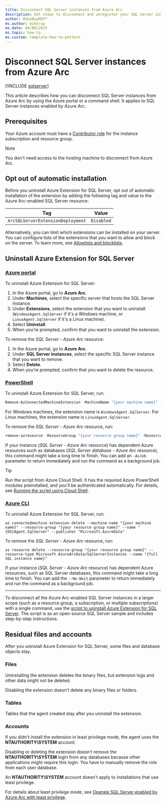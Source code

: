 ```yaml
---
title: Disconnect SQL Server instances from Azure Arc
description: Get steps to disconnect and unregister your SQL Server instances from Azure Arc.
author: MikeRayMSFT
ms.author: mikeray
ms.date: 04/09/2023
ms.topic: how-to
ms.custom: template-how-to-pattern
---
```


# Disconnect SQL Server instances from Azure Arc

[!INCLUDE [sqlserver](../../includes/applies-to-version/sqlserver.md)]

This article describes how you can disconnect SQL Server instances from Azure Arc by using the Azure portal or a command shell. It applies to SQL Server instances enabled by Azure Arc.

## Prerequisites

Your Azure account must have a [Contributor role](/azure/role-based-access-control/built-in-roles#contributor) for the instance subscription and resource group.

> [!NOTE]
> You don't need access to the hosting machine to disconnect from Azure Arc.

## Opt out of automatic installation

Before you uninstall Azure Extension for SQL Server, opt out of automatic installation of the extension by adding the following tag and value to the Azure Arc-enabled SQL Server resource:

| Tag | Value |
| --- | ----- |
| `ArcSQLServerExtensionDeployment` | `Disabled` |

Alternatively, you can limit which extensions can be installed on your server. You can configure lists of the extensions that you want to allow and block on the server. To learn more, see [Allowlists and blocklists](/azure/azure-arc/servers/security-extensions#allowlists-and-blocklists).

## Uninstall Azure Extension for SQL Server

### [Azure portal](#tab/azure)

To uninstall Azure Extension for SQL Server:

1. In the Azure portal, go to **Azure Arc**.
1. Under **Machines**, select the specific server that hosts the SQL Server instance.
1. Under **Extensions**, select the extension that you want to uninstall (`WindowsAgent.SqlServer` if it's a Windows machine, or `LinuxAgent.SqlServer` if it's a Linux machine).
1. Select **Uninstall**.
1. When you're prompted, confirm that you want to uninstall the extension.

To remove the *SQL Server - Azure Arc* resource:

1. In the Azure portal, go to **Azure Arc**.
1. Under **SQL Server instances**, select the specific SQL Server instance that you want to remove.
1. Select **Delete**.
1. When you're prompted, confirm that you want to delete the resource.

### [PowerShell](#tab/powershell)

To uninstall Azure Extension for SQL Server, run:

```powershell
Remove-AzConnectedMachineExtension -MachineName "{your machine name}" -ResourceGroup "{your resource group name}" -Name "{extension name}" -NoWait 
```

For Windows machines, the extension name is `WindowsAgent.SqlServer`. For Linux machines, the extension name is `LinuxAgent.SqlServer`.

To remove the *SQL Server - Azure Arc* resource, run:

```powershell
remove-azresource -ResourceGroup "{your resource group name}" -ResourceType Microsoft.AzureArcData/SqlServerInstances -Name "{full SQL instance name}" -Force 
```

If your instance (*SQL Server - Azure Arc* resource) has dependent Azure resources such as databases (*SQL Server database - Azure Arc* resource), this command might take a long time to finish. You can add an `-AsJob` parameter to return immediately and run the command as a background job.

> [!TIP]  
> Run the script from Azure Cloud Shell. It has the required Azure PowerShell modules preinstalled, and you'll be authenticated automatically. For details, see [Running the script using Cloud Shell](https://github.com/microsoft/sql-server-samples/tree/master/samples/manage/azure-arc-enabled-sql-server/uninstall-azure-extension-for-sql-server#running-the-script-using-cloud-shell).

### [Azure CLI](#tab/az)

To uninstall Azure Extension for SQL Server, run:

```azurecli
az connectedmachine extension delete --machine-name "{your machine name}" --resource-group "{your resource group name}" --name "{OS}Agent.SqlServer" --publisher "Microsoft.AzureData" 
```

To remove the *SQL Server - Azure Arc* resource, run:

```azurecli
az resource delete --resource-group "{your resource group name}" --resource-type Microsoft.AzureArcData/SqlServerInstances --name "{full SQL instance name}"
```

If your instance (*SQL Server - Azure Arc* resource) has dependent Azure resources, such as SQL Server databases, this command might take a long time to finish. You can add the `--No-Wait` parameter to return immediately and run the command as a background job.

---

To disconnect all the Azure Arc-enabled SQL Server instances in a larger scope (such as a resource group, a subscription, or multiple subscriptions) with a single command, use the [script to uninstall Azure Extension for SQL Server](https://github.com/microsoft/sql-server-samples/tree/master/samples/manage/azure-arc-enabled-sql-server/uninstall-azure-extension-for-sql-server). The script is as an open-source SQL Server sample and includes step-by-step instructions.

## Residual files and accounts

After you uninstall Azure Extension for SQL Server, some files and database objects stay.

### Files

Uninstalling the extension deletes the binary files, but extension logs and other data might not be deleted.

Disabling the extension doesn't delete any binary files or folders.

### Tables

Tables that the agent created stay after you uninstall the extension.

### Accounts

If you didn't install the extension in least privilege mode, the agent uses the **NTAUTHORITY\SYSTEM** account.

Disabling or deleting the extension doesn't remove the **NTAUTHORITY\SYSTEM** login from any databases because other applications might require this login. You have to manually remove the role from each user database.

An **NTAUTHORITY\SYSTEM** account doesn't apply to installations that use least privilege.

For details about least privilege mode, see [Operate SQL Server enabled by Azure Arc with least privilege](configure-least-privilege.md).
